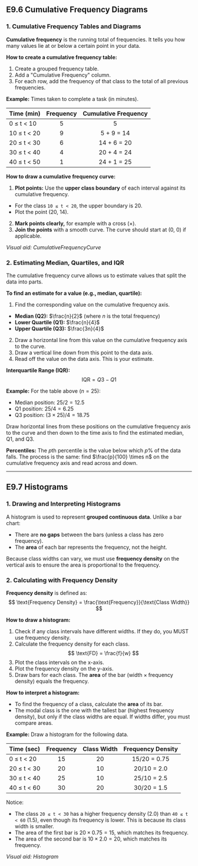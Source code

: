 ## E9.6 Cumulative Frequency Diagrams

### 1. Cumulative Frequency Tables and Diagrams

**Cumulative frequency** is the running total of frequencies. It tells you how many values lie at or below a certain point in your data.

**How to create a cumulative frequency table:**
1.  Create a grouped frequency table.
2.  Add a "Cumulative Frequency" column.
3.  For each row, add the frequency of that class to the total of all previous frequencies.

**Example:** Times taken to complete a task (in minutes).

| Time (min)  | Frequency | Cumulative Frequency |
| :---------- | :-------: | :------------------: |
| 0 ≤ t < 10  |     5     |          5           |
| 10 ≤ t < 20 |     9     |      5 + 9 = 14      |
| 20 ≤ t < 30 |     6     |     14 + 6 = 20      |
| 30 ≤ t < 40 |     4     |     20 + 4 = 24      |
| 40 ≤ t < 50 |     1     |     24 + 1 = 25      |

**How to draw a cumulative frequency curve:**
1.  **Plot points:** Use the **upper class boundary** of each interval against its cumulative frequency.
   - For the class `10 ≤ t < 20`, the upper boundary is 20.
   - Plot the point (20, 14).
2.  **Mark points clearly,** for example with a cross (×).
3.  **Join the points** with a smooth curve. The curve should start at (0, 0) if applicable.

*Visual aid: CumulativeFrequencyCurve*

### 2. Estimating Median, Quartiles, and IQR

The cumulative frequency curve allows us to estimate values that split the data into parts.

**To find an estimate for a value (e.g., median, quartile):**
1.  Find the corresponding value on the cumulative frequency axis.
   - **Median (Q2):** $\frac{n}{2}$ (where $n$ is the total frequency)
   - **Lower Quartile (Q1):** $\frac{n}{4}$
   - **Upper Quartile (Q3):** $\frac{3n}{4}$
2.  Draw a horizontal line from this value on the cumulative frequency axis to the curve.
3.  Draw a vertical line down from this point to the data axis.
4.  Read off the value on the data axis. This is your estimate.

**Interquartile Range (IQR):**
$$ \text{IQR} = Q3 - Q1 $$

**Example:** For the table above ($n = 25$):
- Median position: $25 / 2 = 12.5$
- Q1 position: $25 / 4 = 6.25$
- Q3 position: $(3 \times 25) / 4 = 18.75$

Draw horizontal lines from these positions on the cumulative frequency axis to the curve and then down to the time axis to find the estimated median, Q1, and Q3.

**Percentiles:** The $p$th percentile is the value below which $p\%$ of the data falls. The process is the same: find $\frac{p}{100} \times n$ on the cumulative frequency axis and read across and down.

---

## E9.7 Histograms

### 1. Drawing and Interpreting Histograms

A histogram is used to represent **grouped continuous data**. Unlike a bar chart:
- There are **no gaps** between the bars (unless a class has zero frequency).
- The **area** of each bar represents the frequency, not the height.

Because class widths can vary, we must use **frequency density** on the vertical axis to ensure the area is proportional to the frequency.

### 2. Calculating with Frequency Density

**Frequency density** is defined as:
$$ \text{Frequency Density} = \frac{\text{Frequency}}{\text{Class Width}} $$

**How to draw a histogram:**
1.  Check if any class intervals have different widths. If they do, you MUST use frequency density.
2.  Calculate the frequency density for each class.
   $$ \text{FD} = \frac{f}{w} $$
3.  Plot the class intervals on the x-axis.
4.  Plot the frequency density on the y-axis.
5.  Draw bars for each class. The **area** of the bar ($\text{width} \times \text{frequency density}$) equals the frequency.

**How to interpret a histogram:**
- To find the frequency of a class, calculate the **area** of its bar.
- The modal class is the one with the tallest bar (highest frequency density), but only if the class widths are equal. If widths differ, you must compare areas.

**Example:** Draw a histogram for the following data.

| Time (sec)  | Frequency | Class Width | Frequency Density |
| :---------- | :-------: | :---------: | :---------------: |
| 0 ≤ t < 20  |    15     |     20      |   15/20 = 0.75    |
| 20 ≤ t < 30 |    20     |     10      |    20/10 = 2.0    |
| 30 ≤ t < 40 |    25     |     10      |    25/10 = 2.5    |
| 40 ≤ t < 60 |    30     |     20      |    30/20 = 1.5    |

Notice:
- The class `20 ≤ t < 30` has a higher frequency density (2.0) than `40 ≤ t < 60` (1.5), even though its frequency is lower. This is because its class width is smaller.
- The area of the first bar is $20 \times 0.75 = 15$, which matches its frequency.
- The area of the second bar is $10 \times 2.0 = 20$, which matches its frequency.

*Visual aid: Histogram*